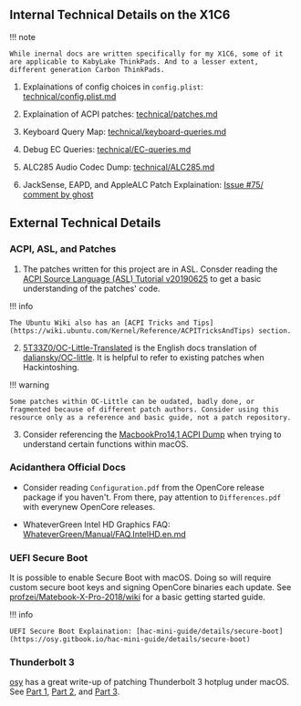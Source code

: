 ## Internal Technical Details on the X1C6

!!! note

    While inernal docs are written specifically for my X1C6, some of it are applicable to KabyLake ThinkPads. And to a lesser extent, different generation Carbon ThinkPads.

1. Explainations of config choices in `config.plist`: [technical/config.plist.md](https://tylernguyen.github.io/x1c6-hackintosh/technical/config.plist/)

2. Explaination of ACPI patches: [technical/patches.md](https://tylernguyen.github.io/x1c6-hackintosh/technical/patches/)

3. Keyboard Query Map: [technical/keyboard-queries.md](https://tylernguyen.github.io/x1c6-hackintosh/technical/patches/keyboard-queries.md)

4. Debug EC Queries: [technical/EC-queries.md](https://tylernguyen.github.io/x1c6-hackintosh/technical/patches/EC-queries.md)

5. ALC285 Audio Codec Dump: [technical/ALC285.md](https://raw.githubusercontent.com/tylernguyen/x1c6-hackintosh/main/docs/technical/ALC285.md)

6. JackSense, EAPD, and AppleALC Patch Explaination: [Issue #75/ comment by ghost](https://github.com/tylernguyen/x1c6-hackintosh/issues/75#issuecomment-705889447)

## External Technical Details

### ACPI, ASL, and Patches

1. The patches written for this project are in ASL. Consder reading the [ACPI Source Language (ASL) Tutorial v20190625](https://acpica.org/sites/acpica/files/asl_tutorial_v20190625.pdf) to get a basic understanding of the patches' code.

!!! info
    
    The Ubuntu Wiki also has an [ACPI Tricks and Tips](https://wiki.ubuntu.com/Kernel/Reference/ACPITricksAndTips) section.

2. [5T33Z0/OC-Little-Translated](https://github.com/5T33Z0/OC-Little-Translated) is the English docs translation of [daliansky/OC-little](https://github.com/daliansky/OC-little). It is helpful to refer to existing patches when Hackintoshing.

!!! warning

    Some patches within OC-Little can be oudated, badly done, or fragmented because of different patch authors. Consider using this resource only as a reference and basic guide, not a patch repository.

3. Consider referencing the [MacbookPro14,1 ACPI Dump](https://github.com/khronokernel/DarwinDumped/tree/master/MacBookPro/MacBookPro14%2C1) when trying to understand certain functions within macOS.

### Acidanthera Official Docs

- Consider reading `Configuration.pdf` from the OpenCore release package if you haven't. From there, pay attention to `Differences.pdf` with everynew OpenCore releases.

- WhateverGreen Intel HD Graphics FAQ: [WhateverGreen/Manual/FAQ.IntelHD.en.md](https://github.com/acidanthera/WhateverGreen/blob/master/Manual/FAQ.IntelHD.en.md)

### UEFI Secure Boot

It is possible to enable Secure Boot with macOS. Doing so will require custom secure boot keys and signing OpenCore binaries each update. See [profzei/Matebook-X-Pro-2018/wiki](https://github.com/profzei/Matebook-X-Pro-2018/wiki/Enable-BIOS-Secure-Boot-with-OpenCore) for a basic getting started guide.

!!! info

    UEFI Secure Boot Explaination: [hac-mini-guide/details/secure-boot](https://osy.gitbook.io/hac-mini-guide/details/secure-boot)

### Thunderbolt 3

[osy](https://github.com/osy) has a great write-up of patching Thunderbolt 3 hotplug under macOS. See [Part 1](https://osy.gitbook.io/hac-mini-guide/details/thunderbolt-3-fix), [Part 2]( https://osy.gitbook.io/hac-mini-guide/details/thunderbolt-3-fix-part-2), and [Part 3](https://osy.gitbook.io/hac-mini-guide/details/thunderbolt-3-fix-part-3).